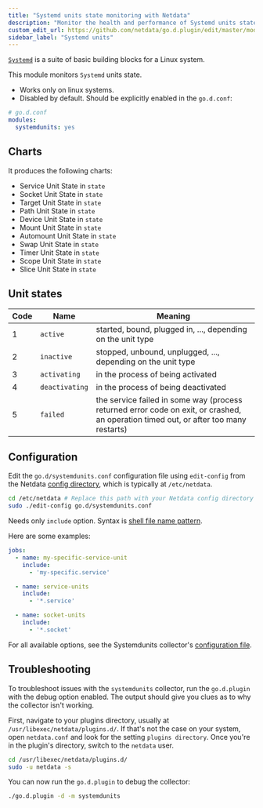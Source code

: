 ```yaml
---
title: "Systemd units state monitoring with Netdata"
description: "Monitor the health and performance of Systemd units states with zero configuration, per-second metric granularity, and interactive visualizations."
custom_edit_url: https://github.com/netdata/go.d.plugin/edit/master/modules/systemdunits/README.md
sidebar_label: "Systemd units"
---
```




[`Systemd`](https://www.freedesktop.org/wiki/Software/systemd/) is a suite of basic building blocks for a Linux system.

This module monitors `Systemd` units state.

- Works only on linux systems.
- Disabled by default. Should be explicitly enabled in the `go.d.conf`:

```yaml
# go.d.conf
modules:
  systemdunits: yes
```

## Charts

It produces the following charts:

- Service Unit State in `state`
- Socket Unit State in `state`
- Target Unit State in `state`
- Path Unit State in `state`
- Device Unit State in `state`
- Mount Unit State in `state`
- Automount Unit State in `state`
- Swap Unit State in `state`
- Timer Unit State in `state`
- Scope Unit State in `state`
- Slice Unit State in `state`

## Unit states

| Code  | Name         | Meaning |
| ----- | ------------ | ------- |
| 1     | `active`       | started, bound, plugged in, ..., depending on the unit type |
| 2     | `inactive`     | stopped, unbound, unplugged, ..., depending on the unit type |
| 3     | `activating`   | in the process of being activated |
| 4     | `deactivating` | in the process of being deactivated |
| 5     | `failed`       | the service failed in some way (process returned error code on exit, or crashed, an operation timed out, or after too many restarts) |

## Configuration

Edit the `go.d/systemdunits.conf` configuration file using `edit-config` from the
Netdata [config directory](/docs/configure/nodes), which is typically at `/etc/netdata`.

```bash
cd /etc/netdata # Replace this path with your Netdata config directory
sudo ./edit-config go.d/systemdunits.conf
```

Needs only `include` option. Syntax is [shell file name pattern](https://golang.org/pkg/path/filepath/#Match).

Here are some examples:

```yaml
jobs:
  - name: my-specific-service-unit
    include:
      - 'my-specific.service'

  - name: service-units
    include:
      - '*.service'

  - name: socket-units
    include:
      - '*.socket'
```

For all available options, see the Systemdunits
collector's [configuration file](https://github.com/netdata/go.d.plugin/blob/master/config/go.d/systemdunits.conf).

## Troubleshooting

To troubleshoot issues with the `systemdunits` collector, run the `go.d.plugin` with the debug option enabled. The
output should give you clues as to why the collector isn't working.

First, navigate to your plugins directory, usually at `/usr/libexec/netdata/plugins.d/`. If that's not the case on your
system, open `netdata.conf` and look for the setting `plugins directory`. Once you're in the plugin's directory, switch
to the `netdata` user.

```bash
cd /usr/libexec/netdata/plugins.d/
sudo -u netdata -s
```

You can now run the `go.d.plugin` to debug the collector:

```bash
./go.d.plugin -d -m systemdunits
```
